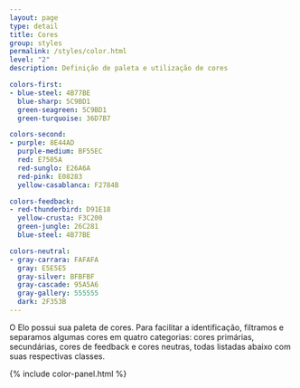 ```yaml
---
layout: page
type: detail
title: Cores
group: styles
permalink: /styles/color.html
level: "2"
description: Definição de paleta e utilização de cores

colors-first:
- blue-steel: 4B77BE
  blue-sharp: 5C9BD1
  green-seagreen: 5C9BD1
  green-turquoise: 36D7B7

colors-second:
- purple: 8E44AD
  purple-medium: BF55EC
  red: E7505A
  red-sunglo: E26A6A
  red-pink: E08283
  yellow-casablanca: F2784B

colors-feedback:
- red-thunderbird: D91E18
  yellow-crusta: F3C200
  green-jungle: 26C281
  blue-steel: 4B77BE

colors-neutral:
- gray-carrara: FAFAFA
  gray: E5E5E5
  gray-silver: BFBFBF
  gray-cascade: 95A5A6
  gray-gallery: 555555
  dark: 2F353B
---
```


O Elo possui sua paleta de cores. Para facilitar a identificação, filtramos e separamos algumas cores em quatro categorias: cores primárias, secundárias, cores de feedback e cores neutras, todas listadas abaixo com suas respectivas classes.

{% include color-panel.html %}
